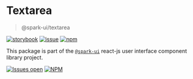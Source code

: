 # Textarea

> @spark-ui/textarea

[![storybook](https://img.shields.io/badge/storybook-black?logo=storybook)](https://sparkui.vercel.app/?path=/docs/components-textarea--docs)
[![issue](https://img.shields.io/badge/report%20a%20bug-black?logo=openbugbounty&logoColor=red)](https://github.com/leboncoin/spark-web/issues/new?&projects=4&template=bug-report.yml&assignees=&labels=Component,Component%3A%text-area)
[![npm](https://img.shields.io/npm/dt/%40spark-ui/textarea?logo=npm&labelColor=black)](https://www.npmjs.com/package/@spark-ui/textarea)

This package is part of the [`@spark-ui`](https://github.com/leboncoin/spark-web) react-js user interface component library project.

[![Issues open](https://img.shields.io/github/issues-search/leboncoin/spark-web?query=is%3Aopen%20label%3A%22Component%3A%20text-area%22&logo=openbugbounty&logoColor=red&label=issues%20open&color=red)](https://github.com/leboncoin/spark-web/issues?q=is%3Aopen+label%3Atextarea)
[![NPM](https://img.shields.io/npm/l/%40spark-ui%2Ftextarea)](https://github.com/leboncoin/spark-web/blob/main/packages/components/textarea/LICENSE.md)
